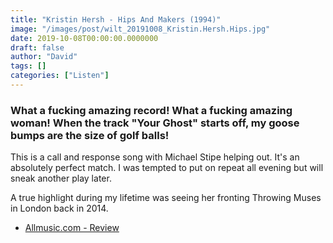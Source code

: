 ```yaml
---
title: "Kristin Hersh - Hips And Makers (1994)"
image: "/images/post/wilt_20191008_Kristin.Hersh.Hips.jpg"
date: 2019-10-08T00:00:00.0000000
draft: false
author: "David"
tags: []
categories: ["Listen"]
---
```

### What a fucking amazing record! What a fucking amazing woman! When the track "Your Ghost" starts off, my goose bumps are the size of golf balls!

 This is a call and response song with Michael Stipe helping out. It's an absolutely perfect match. I was tempted to put on repeat all evening but will sneak another play later.

 A true highlight during my lifetime was seeing her fronting Throwing Muses in London back in 2014.

-  [Allmusic.com - Review](https://www.allmusic.com/album/hips-and-makers-mw0000622718)